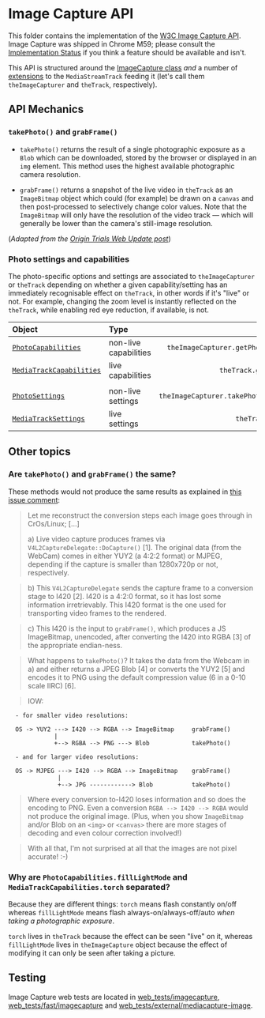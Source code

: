 # Image Capture API

This folder contains the implementation of the [W3C Image Capture API].
Image Capture was shipped in Chrome M59; please consult the
[Implementation Status] if you think a feature should be available and isn't.

[W3C Image Capture API]: https://w3c.github.io/mediacapture-image/
[Implementation Status]: https://github.com/w3c/mediacapture-image/blob/master/implementation-status.md

This API is structured around the [ImageCapture class] _and_ a number of
[extensions] to the `MediaStreamTrack` feeding it (let's call them
`theImageCapturer` and `theTrack`, respectively).

[ImageCapture class]: https://w3c.github.io/mediacapture-image/#imagecaptureapi
[extensions]: https://w3c.github.io/mediacapture-image/#extensions


## API Mechanics

### `takePhoto()` and `grabFrame()`

*   `takePhoto()` returns the result of a single photographic exposure as a
    `Blob` which can be downloaded, stored by the browser or displayed in an
    `img` element. This method uses the highest available photographic camera
    resolution.

*   `grabFrame()` returns a snapshot of the live video in `theTrack` as an
    `ImageBitmap` object  which could (for example) be drawn on a `canvas` and
    then post-processed to selectively change color values. Note that the
    `ImageBitmap` will only have the resolution of the video track — which
    will generally be lower than the camera's still-image resolution.

(_Adapted from the [Origin Trials Web Update post](
https://developers.google.com/web/updates/2016/12/imagecapture)_)


### Photo settings and capabilities

The photo-specific options and settings are associated to `theImageCapturer` or
`theTrack` depending on whether a given capability/setting has an immediately
recognisable effect on `theTrack`, in other words if it's "live" or not. For
example, changing the zoom level is instantly reflected on the `theTrack`,
while enabling red eye reduction, if available, is not.

| Object                   |Type                 | Example                                 |
|:------------------------ |:------------------- | ---------------------------------------:|
|[`PhotoCapabilities`]     |non-live capabilities|`theImageCapturer.getPhotoCapabilities()`|
|[`MediaTrackCapabilities`]|live capabilities    |`theTrack.getCapabilities()`             |
|                          |                     |                                         |
|[`PhotoSettings`]         |non-live settings    |`theImageCapturer.takePhoto(photoSettings)`|
|[`MediaTrackSettings`]    |live settings        |`theTrack.getSettings()`                 |

[`PhotoCapabilities`]: https://w3c.github.io/mediacapture-image/##photocapabilities-section
[`MediaTrackCapabilities`]: https://w3c.github.io/mediacapture-image/#mediatrackcapabilities-section
[`PhotoSettings`]: https://w3c.github.io/mediacapture-image/##photosettings-section
[`MediaTrackSettings`]: https://w3c.github.io/mediacapture-image/#mediatracksettings-section

## Other topics

### Are `takePhoto()` and `grabFrame()` the same?

These methods would not produce the same results as explained in
[this issue comment](
https://bugs.chromium.org/p/chromium/issues/detail?id=655107#c8):


>  Let me reconstruct the conversion steps each image goes through in CrOs/Linux;
>  [...]
>
>  a) Live video capture produces frames via `V4L2CaptureDelegate::DoCapture()` [1].
>  The original data (from the WebCam) comes in either YUY2 (a 4:2:2 format) or
>  MJPEG, depending if the capture is smaller than 1280x720p or not, respectively.

>  b) This `V4L2CaptureDelegate` sends the capture frame to a conversion stage to
>  I420 [2].  I420 is a 4:2:0 format, so it has lost some information
>  irretrievably.  This I420 format is the one used for transporting video frames
>  to the rendered.

>  c) This I420 is the input to `grabFrame()`, which produces a JS ImageBitmap,
>  unencoded, after converting the I420 into RGBA [3] of the appropriate endian-ness.

> What happens to `takePhoto()`? It takes the data from the Webcam in a) and
> either returns a JPEG Blob [4] or converts the YUY2 [5] and encodes it to PNG
>  using the default compression value (6 in a 0-10 scale IIRC) [6].

>  IOW:

```
  - for smaller video resolutions:

  OS -> YUY2 ---> I420 --> RGBA --> ImageBitmap     grabFrame()
             |
             +--> RGBA --> PNG ---> Blob            takePhoto()

  - and for larger video resolutions:

  OS -> MJPEG ---> I420 --> RGBA --> ImageBitmap    grabFrame()
              |
              +--> JPG ------------> Blob           takePhoto()
```


> Where every conversion to-I420 loses information and so does the encoding to
> PNG.  Even a conversion `RGBA --> I420 --> RGBA` would not produce the original
> image.  (Plus, when you show `ImageBitmap` and/or Blob on an `<img>` or `<canvas>`
> there are more stages of decoding and even colour correction involved!)

> With all that, I'm not surprised at all that the images are not pixel
> accurate!  :-)


### Why are `PhotoCapabilities.fillLightMode` and `MediaTrackCapabilities.torch` separated?

Because they are different things: `torch` means flash constantly on/off whereas
`fillLightMode` means flash always-on/always-off/auto _when taking a
photographic exposure_.

`torch` lives in `theTrack` because the effect can be seen "live" on it,
whereas `fillLightMode` lives in `theImageCapture` object because the effect
of modifying it can only be seen after taking a picture.



## Testing

Image Capture web tests are located in [web_tests/imagecapture],
[web_tests/fast/imagecapture] and [web_tests/external/mediacapture-image].

[web_tests/imagecapture]: https://chromium.googlesource.com/chromium/src/+/master/third_party/blink/web_tests/imagecapture
[web_tests/fast/imagecapture]: https://chromium.googlesource.com/chromium/src/+/master/third_party/blink/web_tests/fast/imagecapture/
[web_tests/external/mediacapture-image]: https://chromium.googlesource.com/chromium/src/+/master/third_party/blink/web_tests/external/wpt/mediacapture-image/

